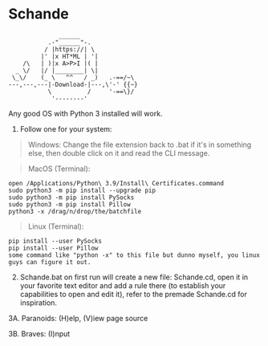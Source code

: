 # Schande
```
              ______
           .-"______"-.
          / |https://| \
         |' |x HT*ML | '|
    /\   | )|x A>P>I |( |
  _ \/   |/ |________| \|
 \_\/    (_ \   ^^   / _)   .-==/~\
---,---,---|-Download-|---,\'-' {{~}
           \          /     '-==\}/
            '--------'
```
Any good OS with Python 3 installed will work.

1. Follow one for your system:
 > Windows: Change the file extension back to .bat if it's in something else, then double click on it and read the CLI message.

 > MacOS (Terminal):
```
open /Applications/Python\ 3.9/Install\ Certificates.command
sudo python3 -m pip install --upgrade pip
sudo python3 -m pip install PySocks
sudo python3 -m pip install Pillow
python3 -x /drag/n/drop/the/batchfile
```

 > Linux (Terminal):
```
pip install --user PySocks
pip install --user Pillow
some command like "python -x" to this file but dunno myself, you linux guys can figure it out.
```

2. Schande.bat on first run will create a new file: Schande.cd, open it in your favorite text editor and add a rule there (to establish your capabilities to open and edit it), refer to the premade Schande.cd for inspiration.

3A. Paranoids: (H)elp, (V)iew page source

3B. Braves: (I)nput
